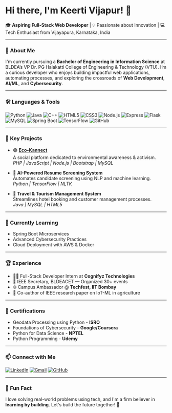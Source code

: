 # Hi there, I'm Keerti Vijapur! 👋

🎓 **Aspiring Full-Stack Web Developer** | 💡 Passionate about Innovation | 💻 Tech Enthusiast from Vijayapura, Karnataka, India

---

### 🚀 About Me

I'm currently pursuing a **Bachelor of Engineering in Information Science** at BLDEA’s VP Dr. PG Halakatti College of Engineering & Technology (VTU). I’m a curious developer who enjoys building impactful web applications, automating processes, and exploring the crossroads of **Web Development**, **AI/ML**, and **Cybersecurity**.

---

### 🛠️ Languages & Tools

![Python](https://img.shields.io/badge/-Python-3776AB?style=flat&logo=python&logoColor=white)
![Java](https://img.shields.io/badge/-Java-007396?style=flat&logo=java&logoColor=white)
![C++](https://img.shields.io/badge/-C++-00599C?style=flat&logo=c%2B%2B&logoColor=white)
![HTML5](https://img.shields.io/badge/-HTML5-E34F26?style=flat&logo=html5&logoColor=white)
![CSS3](https://img.shields.io/badge/-CSS3-1572B6?style=flat&logo=css3)
![Node.js](https://img.shields.io/badge/-Node.js-339933?style=flat&logo=node.js&logoColor=white)
![Express](https://img.shields.io/badge/-Express.js-000000?style=flat&logo=express)
![Flask](https://img.shields.io/badge/-Flask-000000?style=flat&logo=flask)
![MySQL](https://img.shields.io/badge/-MySQL-4479A1?style=flat&logo=mysql&logoColor=white)
![Spring Boot](https://img.shields.io/badge/-SpringBoot-6DB33F?style=flat&logo=springboot)
![TensorFlow](https://img.shields.io/badge/-TensorFlow-FF6F00?style=flat&logo=tensorflow&logoColor=white)
![GitHub](https://img.shields.io/badge/-GitHub-181717?style=flat&logo=github)

---

### 🧠 Key Projects

- 🟢 **[Eco-Kannect](https://github.com/KeertiVVijapur)**  
  A social platform dedicated to environmental awareness & activism.  
  _PHP | JavaScript | Node.js | Bootstrap | MySQL_

- 🧠 **AI-Powered Resume Screening System**  
  Automates candidate screening using NLP and machine learning.  
  _Python | TensorFlow | NLTK_

- 🧳 **Travel & Tourism Management System**  
  Streamlines hotel booking and customer management processes.  
  _Java | MySQL | HTML5_

---

### 🌱 Currently Learning

- Spring Boot Microservices
- Advanced Cybersecurity Practices
- Cloud Deployment with AWS & Docker

---

### 🏆 Experience

- 👩‍💻 Full-Stack Developer Intern at **Cognifyz Technologies**
- 🎯 IEEE Secretary, BLDEACET — Organized 30+ events
- 🌐 Campus Ambassador @ **Techfest, IIT Bombay**
- 📝 Co-author of IEEE research paper on IoT-ML in agriculture

---

### 📜 Certifications

- Geodata Processing using Python - **ISRO**
- Foundations of Cybersecurity - **Google/Coursera**
- Python for Data Science - **NPTEL**
- Python Programming - **Udemy**

---

### 📫 Connect with Me

[![LinkedIn](https://img.shields.io/badge/-LinkedIn-blue?style=flat&logo=linkedin&logoColor=white)](https://www.linkedin.com/in/keerti-vijapur-0170b1279/)
[![Gmail](https://img.shields.io/badge/-Gmail-red?style=flat&logo=gmail&logoColor=white)](mailto:keertivijapur.13@gmail.com)
[![GitHub](https://img.shields.io/badge/-GitHub-black?style=flat&logo=github)](https://github.com/KeertiVVijapur)

---

### 🧭 Fun Fact

I love solving real-world problems using tech, and I'm a firm believer in **learning by building**. Let's build the future together! 🚀
